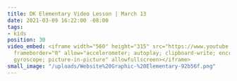 ```yaml
---
title: DK Elementary Video Lesson | March 13
date: 2021-03-09 16:22:00 -08:00
tags:
- kids
position: 30
video_embed: <iframe width="560" height="315" src="https://www.youtube.com/embed/aI_WMDdcQd4"
  frameborder="0" allow="accelerometer; autoplay; clipboard-write; encrypted-media;
  gyroscope; picture-in-picture" allowfullscreen></iframe>
small_image: "/uploads/Website%20Graphic-%20Elementary-92b56f.png"
---
```


